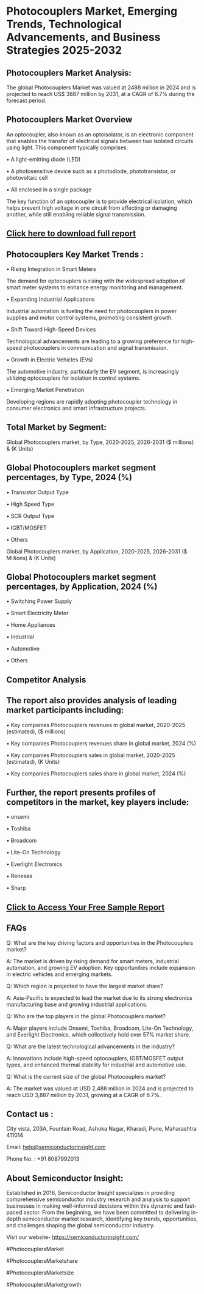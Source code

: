 Photocouplers Market, Emerging Trends, Technological Advancements, and Business Strategies 2025-2032
=
Photocouplers Market Analysis:
-
The global Photocouplers Market was valued at 2488 million in 2024 and is projected to reach US$ 3887 million by 2031, at a CAGR of 6.7% during the forecast period.

Photocouplers Market Overview
-
An optocoupler, also known as an optoisolator, is an electronic component that enables the transfer of electrical signals between two isolated circuits using light. This component typically comprises:

•	A light-emitting diode (LED)

•	A photosensitive device such as a photodiode, phototransistor, or photovoltaic cell

•	All enclosed in a single package

The key function of an optocoupler is to provide electrical isolation, which helps prevent high voltage in one circuit from affecting or damaging another, while still enabling reliable signal transmission.

[Click here to download full report](https://semiconductorinsight.com/report/photocouplers-market/)
-
Photocouplers Key Market Trends  :
-
•	Rising Integration in Smart Meters

The demand for optocouplers is rising with the widespread adoption of smart meter systems to enhance energy monitoring and management.

•	Expanding Industrial Applications

Industrial automation is fueling the need for photocouplers in power supplies and motor control systems, promoting consistent growth.

•	Shift Toward High-Speed Devices

Technological advancements are leading to a growing preference for high-speed photocouplers in communication and signal transmission.

•	Growth in Electric Vehicles (EVs)

The automotive industry, particularly the EV segment, is increasingly utilizing optocouplers for isolation in control systems.

•	Emerging Market Penetration

Developing regions are rapidly adopting photocoupler technology in consumer electronics and smart infrastructure projects.

Total Market by Segment:
-
Global Photocouplers market, by Type, 2020-2025, 2026-2031 ($ millions) & (K Units)

Global Photocouplers market segment percentages, by Type, 2024 (%)
-
•	Transistor Output Type

•	High Speed Type

•	SCR Output Type

•	IGBT/MOSFET

•	Others

Global Photocouplers market, by Application, 2020-2025, 2026-2031 ($ Millions) & (K Units)

Global Photocouplers market segment percentages, by Application, 2024 (%)
-
•	Switching Power Supply

•	Smart Electricity Meter

•	Home Appliances

•	Industrial

•	Automotive

•	Others

Competitor Analysis
-
The report also provides analysis of leading market participants including:
-
•	Key companies Photocouplers revenues in global market, 2020-2025 (estimated), ($ millions)

•	Key companies Photocouplers revenues share in global market, 2024 (%)

•	Key companies Photocouplers sales in global market, 2020-2025 (estimated), (K Units)

•	Key companies Photocouplers sales share in global market, 2024 (%)

Further, the report presents profiles of competitors in the market, key players include:
-
•	onsemi

•	Toshiba

•	Broadcom

•	Lite-On Technology

•	Everlight Electronics

•	Renesas

•	Sharp

[Click to Access Your Free Sample Report](https://semiconductorinsight.com/report/photocouplers-market/)
-
FAQs
-
Q: What are the key driving factors and opportunities in the Photocouplers market?

A: The market is driven by rising demand for smart meters, industrial automation, and growing EV adoption. Key opportunities include expansion in electric vehicles and emerging markets.

Q: Which region is projected to have the largest market share?

A: Asia-Pacific is expected to lead the market due to its strong electronics manufacturing base and growing industrial applications.

Q: Who are the top players in the global Photocouplers market?

A: Major players include Onsemi, Toshiba, Broadcom, Lite-On Technology, and Everlight Electronics, which collectively hold over 57% market share.

Q: What are the latest technological advancements in the industry?

A: Innovations include high-speed optocouplers, IGBT/MOSFET output types, and enhanced thermal stability for industrial and automotive use.

Q: What is the current size of the global Photocouplers market?

A: The market was valued at USD 2,488 million in 2024 and is projected to reach USD 3,887 million by 2031, growing at a CAGR of 6.7%.

Contact us : 
-
City vista, 203A, Fountain Road, Ashoka Nagar, Kharadi, Pune, Maharashtra 411014

Email: help@semiconductorinsight.com

Phone No. : +91 8087992013

About Semiconductor Insight:
-
Established in 2016, Semiconductor Insight specializes in providing comprehensive semiconductor industry research and analysis to support businesses in making well-informed decisions within this dynamic and fast-paced sector. From the beginning, we have been committed to delivering in-depth semiconductor market research, identifying key trends, opportunities, and challenges shaping the global semiconductor industry.

Visit our website- https://semiconductorinsight.com/

#PhotocouplersMarket 

#PhotocouplersMarketshare

#PhotocouplersMarketsize

#PhotocouplersMarketgrowth 
 
 

